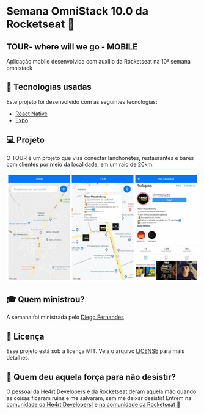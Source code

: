 # Semana OmniStack 10.0 da Rocketseat :rocket:
## TOUR- where will we go - MOBILE
Aplicação mobile desenvolvida com auxilio da Rocketseat na 10ª semana omnistack 

## :rocket: Tecnologias usadas
Este projeto foi desenvolvido com as seguintes tecnologias:
- [React Native](https://facebook.github.io/react-native/)
- [Expo](https://expo.io/)

## :computer: Projeto

O TOUR é um projeto que visa conectar lanchonetes, restaurantes e bares com clientes por meio da localidade, em um raio de 20km.
<p align="center">
  <img src="img/home.png">
</p>

## :mortar_board: Quem ministrou?

A semana foi ministrada pelo [Diego Fernandes](https://github.com/diego3g)

## :memo: Licença

Esse projeto está sob a licença MIT. Veja o arquivo [LICENSE](LICENSE) para mais detalhes.

## :muscle: Quem deu aquela força para não desistir?

O pessoal da He4rt Developers e da Rocketseat deram aquela mão quando as coisas ficaram ruins e me salvaram, sem me deixar desistir!
Entrem na [comunidade da He4rt Developers!](https://discord.gg/8mA4CM2) e [na comunidade da Rocketseat :rocket:](https://discordapp.com/invite/gCRAFhc)

